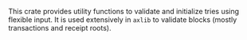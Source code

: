 This crate provides utility functions to validate and initialize tries using flexible input.
It is used extensively in `axlib` to validate blocks (mostly transactions and receipt roots).

